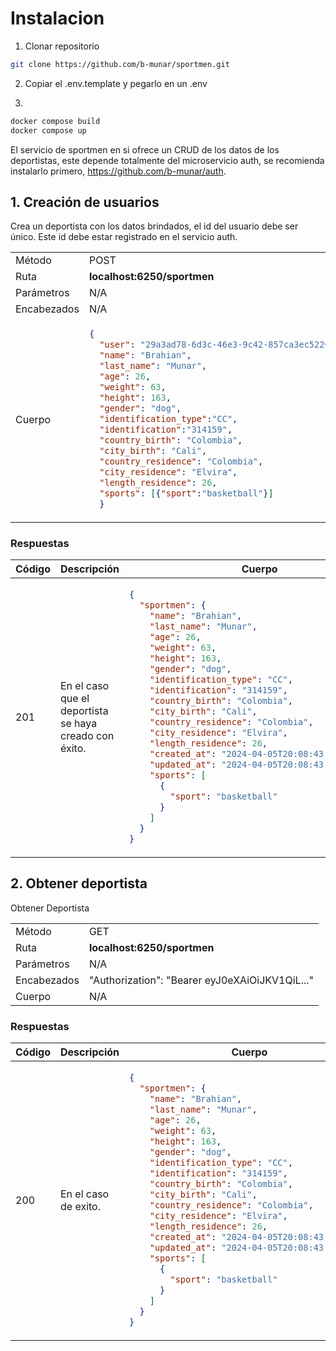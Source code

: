 # Instalacion

1. Clonar repositorio

```bash
git clone https://github.com/b-munar/sportmen.git
```

2. Copiar el .env.template y pegarlo en un .env

3. 

```bash
docker compose build
docker compose up
```


El servicio de sportmen en si ofrece un CRUD de los datos de los deportistas, este depende totalmente del microservicio auth, se recomienda instalarlo primero, https://github.com/b-munar/auth.

## 1. Creación de usuarios

Crea un deportista con los datos brindados, el id del usuario debe ser único. Este id debe estar registrado en el servicio auth.

<table>
<tr>
<td> Método </td>
<td> POST </td>
</tr>
<tr>
<td> Ruta </td>
<td> <strong>localhost:6250/sportmen</strong> </td>
</tr>
<tr>
<td> Parámetros </td>
<td> N/A </td>
</tr>
<tr>
<td> Encabezados </td>
<td>N/A</td>
</tr>
<tr>
<td> Cuerpo </td>
<td>

```json
{
  "user": "29a3ad78-6d3c-46e3-9c42-857ca3ec5220",
  "name": "Brahian",
  "last_name": "Munar",
  "age": 26,
  "weight": 63,
  "height": 163,
  "gender": "dog",
  "identification_type":"CC",
  "identification":"314159",
  "country_birth": "Colombia",
  "city_birth": "Cali",
  "country_residence": "Colombia",
  "city_residence": "Elvira",
  "length_residence": 26,
  "sports": [{"sport":"basketball"}]
  }
```
</td>
</tr>
</table>

### Respuestas

<table>
<tr>
<th> Código </th>
<th> Descripción </th>
<th> Cuerpo </th>
</tr>
<tbody>
<td> 201 </td>
<td>En el caso que el deportista se haya creado con éxito.</td>
<td>

```json
{
  "sportmen": {
    "name": "Brahian",
    "last_name": "Munar",
    "age": 26,
    "weight": 63,
    "height": 163,
    "gender": "dog",
    "identification_type": "CC",
    "identification": "314159",
    "country_birth": "Colombia",
    "city_birth": "Cali",
    "country_residence": "Colombia",
    "city_residence": "Elvira",
    "length_residence": 26,
    "created_at": "2024-04-05T20:08:43.807690403Z",
    "updated_at": "2024-04-05T20:08:43.807690403Z",
    "sports": [
      {
        "sport": "basketball"
      }
    ]
  }
}
```
</td>
</tr>
</tbody>
</table>


## 2. Obtener deportista

Obtener Deportista
<table>
<tr>
<td> Método </td>
<td> GET </td>
</tr>
<tr>
<td> Ruta </td>
<td> <strong>localhost:6250/sportmen</strong> </td>
</tr>
<tr>
<td> Parámetros </td>
<td> N/A </td>
</tr>
<tr>
<td> Encabezados </td>
<td>
 "Authorization": "Bearer eyJ0eXAiOiJKV1QiL..."
</td>
</tr>
<tr>
<td> Cuerpo </td>
<td>
N/A
</td>
</tr>
</table>

### Respuestas

<table>
<tr>
<th> Código </th>
<th> Descripción </th>
<th> Cuerpo </th>
</tr>
<tbody>
<td> 200 </td>
<td>En el caso de exito.</td>
<td>

```json
{
  "sportmen": {
    "name": "Brahian",
    "last_name": "Munar",
    "age": 26,
    "weight": 63,
    "height": 163,
    "gender": "dog",
    "identification_type": "CC",
    "identification": "314159",
    "country_birth": "Colombia",
    "city_birth": "Cali",
    "country_residence": "Colombia",
    "city_residence": "Elvira",
    "length_residence": 26,
    "created_at": "2024-04-05T20:08:43.80769Z",
    "updated_at": "2024-04-05T20:08:43.80769Z",
    "sports": [
      {
        "sport": "basketball"
      }
    ]
  }
}
```
</td>
